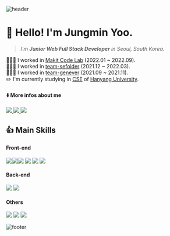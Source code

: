 ![header](https://capsule-render.vercel.app/api?type=waving&color=gradient&customColorList=6&height=200&section=header&text=Jungmin%20Yoo&fontSize=70)

# 👋 Hello! I'm Jungmin Yoo.

> _I'm **Junior Web Full Stack Developer** in Seoul, South Korea._

🧑🏻‍🏫 I worked in [Makit Code Lab](http://makitcodelab.com) (2022.01 ~ 2022.09).  
🧑🏻‍💻 I worked in [team-sefolder](https://github.com/sefolder) (2021.12 ~ 2022.03).  
🧑🏻‍💻 I worked in [team-genever](https://github.com/team-genever) (2021.09 ~ 2021.11).  
✏️ I'm currently studying in [CSE](http://cs.hanyang.ac.kr/?rsMobile=false) of [Hanyang University](https://www.hanyang.ac.kr/).

#### **⬇️ More infos about me**

<a href="https://jungminyoo.github.io/#/resume"><img src="https://img.shields.io/badge/⭐️ Resume-AC0FB3?style=flat-square"/>
</a> <a href="https://www.instagram.com/devyoo02/"><img src="https://img.shields.io/badge/Instagram-E4405F?style=flat-square&logo=instagram&logoColor=white"/>
</a> <a href="https://www.instagram.com/devyoo02/"><img src="https://img.shields.io/badge/Velog-20C997?style=flat-square&logo=velog&logoColor=white"/>
</a>

## 👍 Main Skills

#### **Front-end**

<img src="https://img.shields.io/badge/React.js-61DAFB?style=flat-square&logo=React&logoColor=black"/><img src="https://img.shields.io/badge/NextJS-000000?style=flat-square&logo=next.js&logoColor=white"/><img src="https://img.shields.io/badge/HTML5-E34F26?style=flat-square&logo=HTML5&logoColor=white"/> <img src="https://img.shields.io/badge/CSS3-1572B6?style=flat-square&logo=CSS3&logoColor=white"/> <img src="https://img.shields.io/badge/JavaScript-F7DF1E?style=flat-square&logo=Javascript&logoColor=black"/> <img src="https://img.shields.io/badge/Sass-CC6699?style=flat-square&logo=Sass&logoColor=white"/>

<!-- <img src="https://img.shields.io/badge/Pug-A86454?style=flat-square&logo=pug&logoColor=white"/>  -->

#### **Back-end**

<img src="https://img.shields.io/badge/Node.js-339933?style=flat-square&logo=Node.js&logoColor=white"/> <img src="https://img.shields.io/badge/Express-000000?style=flat-square&logo=express&logoColor=white"/>

<!-- <img src="https://img.shields.io/badge/MongoDB-47A248?style=flat-square&logo=MongoDB&logoColor=white"/> -->

#### **Others**

<img src="https://img.shields.io/badge/Git-F05032?style=flat-square&logo=git&logoColor=white"/> <img src="https://img.shields.io/badge/GitHub-181717?style=flat-square&logo=github&logoColor=white"/> <img src="https://img.shields.io/badge/VSCode-007ACC?style=flat-square&logo=visualstudiocode&logoColor=white"/>

<!--
### 👊 Available (Except Main Skills)

#### **Programming Language**

<img src="https://img.shields.io/badge/C-A8B9CC?style=flat-square&logo=C&logoColor=black"/> <img src="https://img.shields.io/badge/Python-3776AB?style=flat-square&logo=python&logoColor=white"/>

#### **Back-end**

<img src="https://img.shields.io/badge/Socket.io-010101?style=flat-square&logo=socket.io&logoColor=white"/> <img src="https://img.shields.io/badge/WebRTC-333333?style=flat-square&logo=webrtc&logoColor=white"/>

#### **Dev-Ops**

<img src="https://img.shields.io/badge/Heroku-430098?style=flat-square&logo=heroku&logoColor=white"/> <img src="https://img.shields.io/badge/Netlify-00C7B7?style=flat-square&logo=netlify&logoColor=black"/> <img src="https://img.shields.io/badge/Amazon%20S3-569A31?style=flat-square&logo=amazons3&logoColor=black"/>

#### **Others**

<img src="https://img.shields.io/badge/Adobe%20Premiere%20Pro-9999FF?style=flat-square&logo=adobepremierepro&logoColor=black"/> <img src="https://img.shields.io/badge/Adobe%20After%20Effects-9999FF?style=flat-square&logo=adobeaftereffects&logoColor=black"/> <img src="https://img.shields.io/badge/Adobe%20Illustrator-FF9A00?style=flat-square&logo=adobeillustrator&logoColor=black"/> <img src="https://img.shields.io/badge/Adobe%20XD-FF61F6?style=flat-square&logo=adobexd&logoColor=black"/>

### ✏️ Currently Studying

<a href="https://github.com/yoojm4718"><img src="https://img.shields.io/badge/Studying%20Github%20Account-181717?style=flat-square&logo=github&logoColor=white"/>
</a>

<img src="https://img.shields.io/badge/TypeScript-3178C6?style=flat-square&logo=typescript&logoColor=white"/> <img src="https://img.shields.io/badge/JAVA-007396?style=flat-square&logo=java&logoColor=white"/> <img src="https://img.shields.io/badge/C%2B%2B-00599C?style=flat-square&logo=C%2B%2B&logoColor=white"/> <img src="https://img.shields.io/badge/GraphQL-E10098?style=flat-square&logo=graphql&logoColor=white"/> <img src="https://img.shields.io/badge/Firebase-FFCA28?style=flat-square&logo=firebase&logoColor=black"/> <img src="https://img.shields.io/badge/NextJS-000000?style=flat-square&logo=next.js&logoColor=white"/> <img src="https://img.shields.io/badge/React%20Native-61DAFB?style=flat-square&logo=React&logoColor=black"/>

## 👉 To Know About Me

<a href="https://jungminyoo.github.io/#/resume"><img src="https://img.shields.io/badge/⭐️ Resume-AC0FB3?style=flat-square"/>
</a>
<a href="https://www.instagram.com/devyoo02/"><img src="https://img.shields.io/badge/Instagram-E4405F?style=flat-square&logo=instagram&logoColor=white"/>
</a>
<a href="https://www.instagram.com/devyoo02/"><img src="https://img.shields.io/badge/Velog-20C997?style=flat-square&logo=velog&logoColor=white"/>
</a> -->

![footer](https://capsule-render.vercel.app/api?type=waving&color=gradient&customColorList=6&height=150&section=footer&fontSize=70)
